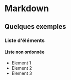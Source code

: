 # Markdown
## Quelques exemples
### Liste d'éléments
#### Liste non ordonnée
- Element 1
- Element 2
- Element 3
